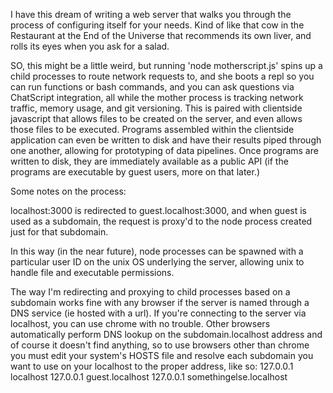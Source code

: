 I have this dream of writing a web server that walks you through the process of configuring itself for your needs.
Kind of like that cow in the Restaurant at the End of the Universe that recommends its own liver, and rolls its eyes when you ask for a salad.

SO, this might be a little weird, but running 'node motherscript.js' spins up a child processes to route network requests to, and she boots a repl so you can run functions or bash commands, and you can ask questions via ChatScript integration, all while the mother process is tracking network traffic, memory usage, and git versioning. This is paired with clientside javascript that allows files to be created on the server, and even allows those files to be executed. Programs assembled within the clientside application can even be written to disk and have their results piped through one another, allowing for prototyping of data pipelines. Once programs are written to disk, they are immediately available as a public API (if the programs are executable by guest users, more on that later.)

Some notes on the process: 

localhost:3000 is redirected to guest.localhost:3000, and when guest is used as a subdomain, the request is proxy'd to the node process created just for that subdomain.

In this way (in the near future), node processes can be spawned with a particular user ID on the unix OS underlying the server, allowing unix to handle file and executable permissions.

The way I'm redirecting and proxying to child processes based on a subdomain works fine with any browser if the server is named through a DNS service (ie hosted with a url). If you're connecting to the server via localhost, you can use chrome with no trouble. Other browsers automatically perform DNS lookup on the subdomain.localhost address and of course it doesn't find anything, so to use browsers other than chrome you must edit your system's HOSTS file and resolve each subdomain you want to use on your localhost to the proper address, like so:
127.0.0.1 localhost
127.0.0.1 guest.localhost
127.0.0.1 somethingelse.localhost